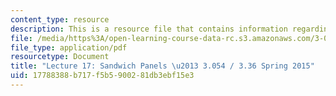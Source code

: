 ```yaml
---
content_type: resource
description: This is a resource file that contains information regarding lecture 17.
file: /media/https%3A/open-learning-course-data-rc.s3.amazonaws.com/3-054-cellular-solids-structure-properties-and-applications-spring-2015/17788388b717f5b5900281db3ebf15e3_MIT3_054S15_L17_trans.pdf
file_type: application/pdf
resourcetype: Document
title: "Lecture 17: Sandwich Panels \u2013 3.054 / 3.36 Spring 2015"
uid: 17788388-b717-f5b5-9002-81db3ebf15e3
---
```

